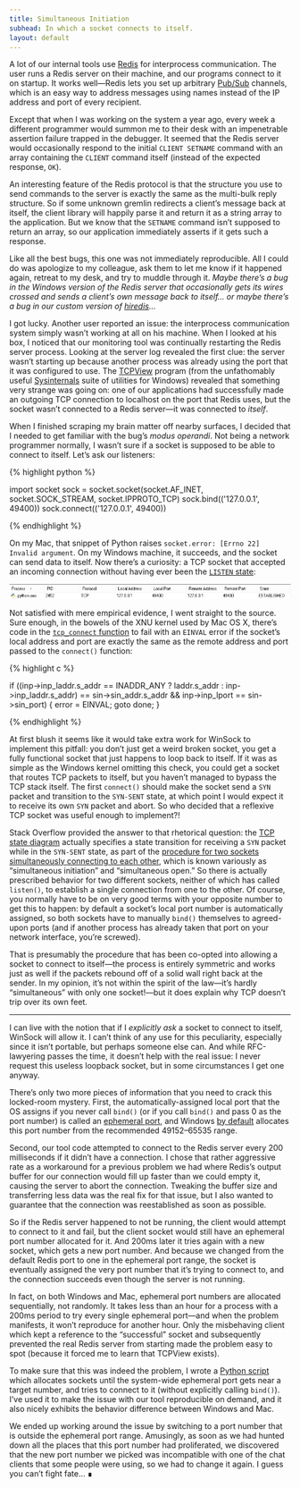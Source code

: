 ```yaml
---
title: Simultaneous Initiation
subhead: In which a socket connects to itself.
layout: default
---
```


A lot of our internal tools use [Redis][redis] for interprocess communication. The user runs a Redis server on their machine, and our programs connect to it on startup. It works well—Redis lets you set up arbitrary [Pub/Sub][pubsub] channels, which is an easy way to address messages using names instead of the IP address and port of every recipient.

Except that when I was working on the system a year ago, every week a different programmer would summon me to their desk with an impenetrable assertion failure trapped in the debugger. It seemed that the Redis server would occasionally respond to the initial `CLIENT SETNAME` command with an array containing the `CLIENT` command itself (instead of the expected response, `OK`).

An interesting feature of the Redis protocol is that the structure you use to send commands to the server is exactly the same as the multi-bulk reply structure. So if some unknown gremlin redirects a client’s message back at itself, the client library will happily parse it and return it as a string array to the application. But we know that the `SETNAME` command isn’t supposed to return an array, so our application immediately asserts if it gets such a response.

Like all the best bugs, this one was not immediately reproducible. All I could do was apologize to my colleague, ask them to let me know if it happened again, retreat to my desk, and try to muddle through it. *Maybe there’s a bug in the Windows version of the Redis server that occasionally gets its wires crossed and sends a client’s own message back to itself… or maybe there’s a bug in our custom version of [hiredis][hiredis]…*

I got lucky. Another user reported an issue: the interprocess communication system simply wasn’t working at all on his machine. When I looked at his box, I noticed that our monitoring tool was continually restarting the Redis server process. Looking at the server log revealed the first clue: the server wasn’t starting up because another process was already using the port that it was configured to use. The [TCPView][tcpview] program (from the unfathomably useful [Sysinternals][sysinternals] suite of utilities for Windows) revealed that something very strange was going on: one of our applications had successfully made an outgoing TCP connection to localhost on the port that Redis uses, but the socket wasn’t connected to a Redis server—it was connected to *itself*.

When I finished scraping my brain matter off nearby surfaces, I decided that I needed to get familiar with the bug’s *modus operandi*. Not being a network programmer normally, I wasn’t sure if a socket is supposed to be able to connect to itself. Let’s ask our listeners:

{% highlight python %}

import socket
sock = socket.socket(socket.AF_INET, socket.SOCK_STREAM, socket.IPPROTO_TCP)
sock.bind(('127.0.0.1', 49400))
sock.connect(('127.0.0.1', 49400))

{% endhighlight %}

On my Mac, that snippet of Python raises `socket.error: [Errno 22] Invalid argument`. On my Windows machine, it succeeds, and the socket can send data to itself. Now there’s a curiosity: a TCP socket that accepted an incoming connection without having ever been the [`LISTEN` state][rfc793-states]:

![Screenshot of TCPView showing both the local and remote endpoints of a socket bound to 127.0.0.1:49400][tcpview-screenshot]

Not satisfied with mere empirical evidence, I went straight to the source. Sure enough, in the bowels of the XNU kernel used by Mac OS X, there’s code in the [`tcp_connect` function][xnutcp] to fail with an `EINVAL` error if the socket’s local address and port are exactly the same as the remote address and port passed to the `connect()` function:

{% highlight c %}

if ((inp->inp_laddr.s_addr == INADDR_ANY ? laddr.s_addr :
    inp->inp_laddr.s_addr) == sin->sin_addr.s_addr &&
    inp->inp_lport == sin->sin_port) {
    error = EINVAL;
    goto done;
}

{% endhighlight %}

At first blush it seems like it would take extra work for WinSock to implement this pitfall: you don’t just get a weird broken socket, you get a fully functional socket that just happens to loop back to itself. If it was as simple as the Windows kernel omitting this check, you could get a socket that routes TCP packets to itself, but you haven’t managed to bypass the TCP stack itself. The first `connect()` should make the socket send a `SYN` packet and transition to the `SYN-SENT` state, at which point I would expect it to receive its own `SYN` packet and abort. So who decided that a reflexive TCP socket was useful enough to implement?!

Stack Overflow provided the answer to that rhetorical question: the [TCP state diagram][rfc793-diagram] actually specifies a state transition for receiving a `SYN` packet while in the `SYN-SENT` state, as part of the [procedure for two sockets simultaneously connecting to each other][rfc793-establish], which is known variously as “simultaneous initiation” and “simultaneous open.” So there is actually prescribed behavior for two different sockets, neither of which has called `listen()`, to establish a single connection from one to the other. Of course, you normally have to be on very good terms with your opposite number to get this to happen: by default a socket’s local port number is automatically assigned, so both sockets have to manually `bind()` themselves to agreed-upon ports (and if another process has already taken that port on your network interface, you’re screwed).

That is presumably the procedure that has been co-opted into allowing a socket to connect to itself—the process is entirely symmetric and works just as well if the packets rebound off of a solid wall right back at the sender. In my opinion, it’s not within the spirit of the law—it’s hardly “simultaneous” with only one socket!—but it does explain why TCP doesn’t trip over its own feet.

---

I can live with the notion that if I *explicitly ask* a socket to connect to itself, WinSock will allow it. I can’t think of any use for this peculiarity, especially since it isn’t portable, but perhaps someone else can. And while RFC-lawyering passes the time, it doesn’t help with the real issue: I never request this useless loopback socket, but in some circumstances I get one anyway.

There’s only two more pieces of information that you need to crack this locked-room mystery. First, the automatically-assigned local port that the OS assigns if you never call `bind()` (or if you call `bind()` and pass 0 as the port number) is called an [ephemeral port][ephemeral-port], and Windows [by default][win-port-range] allocates this port number from the recommended 49152–65535 range.

Second, our tool code attempted to connect to the Redis server every 200 milliseconds if it didn’t have a connection. I chose that rather aggressive rate as a workaround for a previous problem we had where Redis’s output buffer for our connection would fill up faster than we could empty it, causing the server to abort the connection. Tweaking the buffer size and transferring less data was the real fix for that issue, but I also wanted to guarantee that the connection was reestablished as soon as possible.

So if the Redis server happened to not be running, the client would attempt to connect to it and fail, but the client socket would still have an ephemeral port number allocated for it. And 200ms later it tries again with a new socket, which gets a new port number. And because we changed from the default Redis port to one in the ephemeral port range, the socket is eventually assigned the very port number that it’s trying to connect to, and the connection succeeds even though the server is not running.

In fact, on both Windows and Mac, ephemeral port numbers are allocated sequentially, not randomly. It takes less than an hour for a process with a 200ms period to try every single ephemeral port—and when the problem manifests, it won’t reproduce for another hour. Only the misbehaving client which kept a reference to the “successful” socket and subsequently prevented the real Redis server from starting made the problem easy to spot (because it forced me to learn that TCPView exists).

To make sure that this was indeed the problem, I wrote a [Python script][gist] which allocates sockets until the system-wide ephemeral port gets near a target number, and tries to connect to it (without explicitly calling `bind()`). I’ve used it to make the issue with our tool reproducible on demand, and it also nicely exhibits the behavior difference between Windows and Mac.

We ended up working around the issue by switching to a port number that is outside the ephemeral port range. Amusingly, as soon as we had hunted down all the places that this port number had proliferated, we discovered that the new port number we picked was incompatible with one of the chat clients that some people were using, so we had to change it again. I guess you can’t fight fate… <span class="text-muted">∎</span>

[redis]: http://redis.io
[pubsub]: http://redis.io/topics/pubsub
[hiredis]: https://github.com/redis/hiredis
[sysinternals]: http://technet.microsoft.com/en-us/sysinternals/
[tcpview]: http://technet.microsoft.com/en-us/sysinternals/bb897437.aspx
[tcpview-screenshot]: /img/tcpview-ouroboros.png
[rfc793-states]: https://tools.ietf.org/html/rfc793#page-21
[rfc793-diagram]: https://tools.ietf.org/html/rfc793#page-23
[rfc793-establish]: https://tools.ietf.org/html/rfc793#section-3.4
[xnutcp]: http://www.opensource.apple.com/source/xnu/xnu-2422.115.4/bsd/netinet/tcp_usrreq.c
[ephemeral-port]: http://en.wikipedia.org/wiki/Ephemeral_port
[win-port-range]: http://support.microsoft.com/kb/929851
[gist]: https://gist.github.com/Nexuapex/9d510668ef7c74a38329
[so-question]: http://stackoverflow.com/questions/17584383/why-can-a-socket-connect-to-its-own-ephemeral-port
